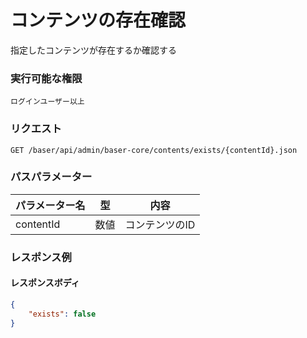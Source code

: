 # コンテンツの存在確認

指定したコンテンツが存在するか確認する

### 実行可能な権限
```
ログインユーザー以上
```
 
### リクエスト
```
GET /baser/api/admin/baser-core/contents/exists/{contentId}.json
``` 

### パスパラメーター

| パラメーター名         | 型   | 内容            |
|-----------------|-----|---------------|
| contentId | 数値  | コンテンツのID |

### レスポンス例
#### レスポンスボディ
```json
{
    "exists": false
}
```
